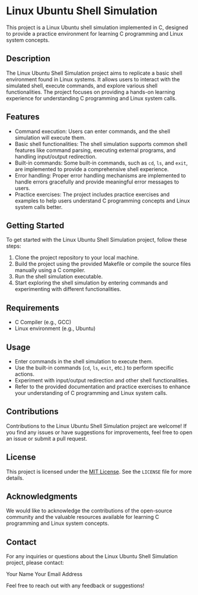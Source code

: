 # Linux Ubuntu Shell Simulation

This project is a Linux Ubuntu shell simulation implemented in C, designed to provide a practice environment for learning C programming and Linux system concepts.

## Description

The Linux Ubuntu Shell Simulation project aims to replicate a basic shell environment found in Linux systems. It allows users to interact with the simulated shell, execute commands, and explore various shell functionalities. The project focuses on providing a hands-on learning experience for understanding C programming and Linux system calls.

## Features

- Command execution: Users can enter commands, and the shell simulation will execute them.
- Basic shell functionalities: The shell simulation supports common shell features like command parsing, executing external programs, and handling input/output redirection.
- Built-in commands: Some built-in commands, such as `cd`, `ls`, and `exit`, are implemented to provide a comprehensive shell experience.
- Error handling: Proper error handling mechanisms are implemented to handle errors gracefully and provide meaningful error messages to users.
- Practice exercises: The project includes practice exercises and examples to help users understand C programming concepts and Linux system calls better.

## Getting Started

To get started with the Linux Ubuntu Shell Simulation project, follow these steps:

1. Clone the project repository to your local machine.
1. Build the project using the provided Makefile or compile the source files manually using a C compiler.
1. Run the shell simulation executable.
1. Start exploring the shell simulation by entering commands and experimenting with different functionalities.

## Requirements

- C Compiler (e.g., GCC)
- Linux environment (e.g., Ubuntu)

## Usage

- Enter commands in the shell simulation to execute them.
- Use the built-in commands (`cd`, `ls`, `exit`, etc.) to perform specific actions.
- Experiment with input/output redirection and other shell functionalities.
- Refer to the provided documentation and practice exercises to enhance your understanding of C programming and Linux system calls.

## Contributions

Contributions to the Linux Ubuntu Shell Simulation project are welcome! If you find any issues or have suggestions for improvements, feel free to open an issue or submit a pull request.

## License

This project is licensed under the [MIT License](https://opensource.org/licenses/MIT). See the `LICENSE` file for more details.

## Acknowledgments

We would like to acknowledge the contributions of the open-source community and the valuable resources available for learning C programming and Linux system concepts.

## Contact

For any inquiries or questions about the Linux Ubuntu Shell Simulation project, please contact:

Your Name
Your Email Address

Feel free to reach out with any feedback or suggestions!
